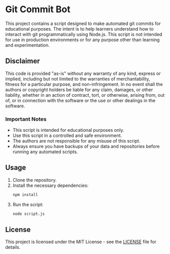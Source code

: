 # Git Commit Bot

This project contains a script designed to make automated git commits for educational purposes. The intent is to help learners understand how to interact with git programmatically using Node.js. This script is not intended for use in production environments or for any purpose other than learning and experimentation.

## Disclaimer

This code is provided "as-is" without any warranty of any kind, express or implied, including but not limited to the warranties of merchantability, fitness for a particular purpose, and non-infringement. In no event shall the authors or copyright holders be liable for any claim, damages, or other liability, whether in an action of contract, tort, or otherwise, arising from, out of, or in connection with the software or the use or other dealings in the software.

### Important Notes

- This script is intended for educational purposes only.
- Use this script in a controlled and safe environment.
- The authors are not responsible for any misuse of this script.
- Always ensure you have backups of your data and repositories before running any automated scripts.

## Usage

1. Clone the repository.
2. Install the necessary dependencies:
    ```sh
    npm install
    ```
3. Run the script:
    ```sh
    node script.js
    ```

## License

This project is licensed under the MIT License - see the [LICENSE](LICENSE) file for details.
